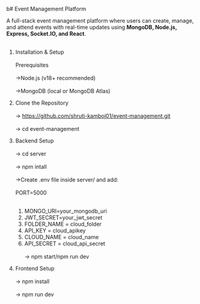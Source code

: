 b# Event Management Platform

A full-stack event management platform where users can create, manage, and attend events with real-time updates using **MongoDB, Node.js, Express, Socket.IO, and React**. <br></br>

1. Installation & Setup<br></br>
Prerequisites  <br></br>
 ->Node.js (v18+ recommended) <br></br>
 ->MongoDB (local or MongoDB Atlas)

2. Clone the Repository<br></br>
   -> https://github.com/shruti-kamboj01/event-management.git <br></br>
   -> cd event-management

3. Backend Setup<br></br>
   -> cd server <br></br>
   -> npm intall <br></br>
   ->Create .env file inside server/ and add: <br></br>
   PORT=5000 <br></br>
   1. MONGO_URI=your_mongodb_uri 
   2. JWT_SECRET=your_jwt_secret 
   3. FOLDER_NAME = cloud_folder 
   4. API_KEY = cloud_apikey 
   5. CLOUD_NAME = cloud_name 
   6. API_SECRET = cloud_api_secret <br></br>
   -> npm start/npm run dev

4. Frontend Setup<br></br>
   -> npm install <br></br>
   -> npm run dev   

   
